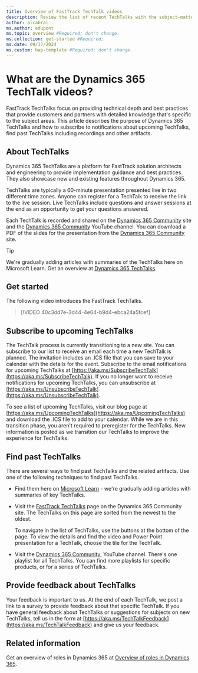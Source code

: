 ```yaml
---
title: Overview of FastTrack TechTalk videos
description: Review the list of recent TechTalks with the subject-matter experts from the FastTrack team for Dynamics 365.
author: alcabral
ms.author: edupont
ms.topic: overview #Required; don't change.
ms.collection: get-started #Required; 
ms.date: 09/17/2024
ms.custom: bap-template #Required; don't change.
---
```


# What are the Dynamics 365 TechTalk videos?

FastTrack TechTalks focus on providing technical depth and best practices that provide customers and partners with detailed knowledge that's specific to the subject areas. This article describes the purpose of Dynamics 365 TechTalks and how to subscribe to notifications about upcoming TechTalks, find past TechTalks including recordings and other artifacts.

## About TechTalks

Dynamics 365 TechTalks are a platform for FastTrack solution architects and engineering to provide implementation guidance and best ​​​​​​​practices. They also showcase new and existing features throughout Dynamics 365. 

TechTalks are typically a 60-minute presentation presented live in two different time zones. Anyone can register for a TechTalk to receive the link to the live session. Live TechTalks include questions and answer sessions at the end as an opportunity to get your questions answered.

Each TechTalk is recorded and shared on the [Dynamics 365 Community](https://community.dynamics.com/blogs/?blogid=e624b369-bfb9-4c57-8f1b-b3656ac91f5a) site and the [Dynamics 365 Community](https://www.youtube.com/%40MSD365Community/featured) YouTube channel. You can download a PDF of the slides for the presentation from the [Dynamics 365 Community](https://community.dynamics.com/blogs/?blogid=e624b369-bfb9-4c57-8f1b-b3656ac91f5a) site.  

> [!TIP]
> We're gradually adding articles with summaries of the TechTalks here on Microsoft Learn. Get an overview at [Dynamics 365 TechTalks](../techtalks/index.yml).

## Get started

The following video introduces the FastTrack TechTalks.

> [!VIDEO 40c3dd7e-3d44-4e64-b9d4-ebca24a5fcef]

## Subscribe to upcoming TechTalks

The TechTalk process is currently transitioning to a new site. You can subscribe to our list to receive an email each time a new TechTalk is planned. The invitation includes an .ICS file that you can save to your calendar with the details for the event. Subscribe to the email notifications for upcoming TechTalks at [https://aka.ms/SubscribeTechTalk](https://aka.ms/SubscribeTechTalk). If you no longer want to receive notifications for upcoming TechTalks, you can unsubscribe at [https://aka.ms/UnsubscribeTechTalk](https://aka.ms/UnsubscribeTechTalk).

To see a list of upcoming TechTalks, visit our blog page at [https://aka.ms/UpcomingTechTalks](https://aka.ms/UpcomingTechTalks) and download the .ICS file to add to your calendar. While we are in this transition phase, you aren't required to preregister for the TechTalks. New information is posted as we transition our TechTalks to improve the experience for TechTalks.

## Find past TechTalks

There are several ways to find past TechTalks and the related artifacts. Use one of the following techniques to find past TechTalks.

- Find them here on [Microsoft Learn](../techtalks/index.yml) - we're gradually adding articles with summaries of key TechTalks.
- Visit the [FastTrack TechTalks](https://community.dynamics.com/blogs/?blogid=e624b369-bfb9-4c57-8f1b-b3656ac91f5a&groupid=fe7f279c-2848-4109-9139-26dad32a1ce2) page on the Dynamics 365 Community site. The TechTalks on this page are sorted from the newest to the oldest.  

  To navigate in the list of TechTalks, use the buttons at the bottom of the page. To view the details and find the video and Power Point presentation for a TechTalk, choose the tile for the TechTalk.  
- Visit the [Dynamics 365 Community ](https://www.youtube.com/%40MSD365Community/featured) YouTube channel. There's one playlist for all TechTalks. You can find more playlists for specific products, or for a series of TechTalks.  

## Provide feedback about TechTalks

Your feedback is important to us. At the end of each TechTalk, we post a link to a survey to provide feedback about that specific TechTalk. If you have general feedback about TechTalks or suggestions for subjects on new TechTalks, tell us in the form at [https://aka.ms/TechTalkFeedback](https://aka.ms/TechTalkFeedback) and give us your feedback.  

## Related information

Get an overview of roles in Dynamics 365 at [Overview of roles in Dynamics 365](overview.md).  
